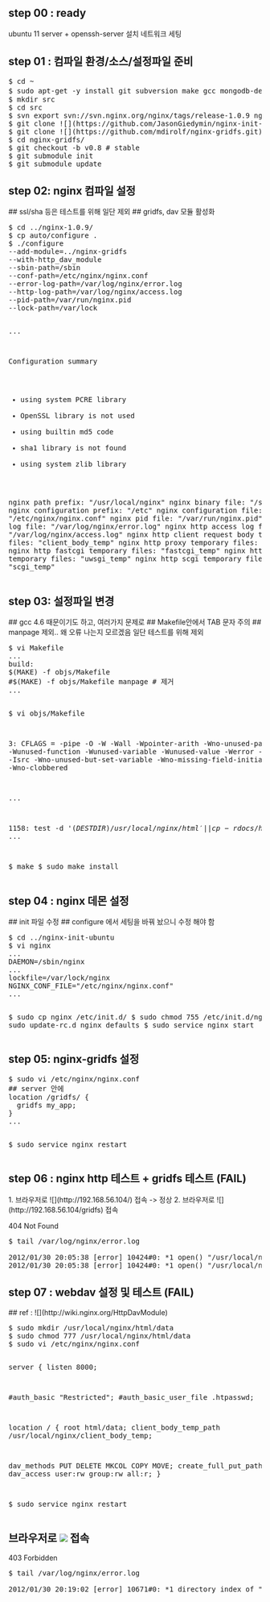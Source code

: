 
<h2>step 00 : ready</h2>
ubuntu 11 server + openssh-server 설치
네트워크 세팅
<h2>step 01 : 컴파일 환경/소스/설정파일 준비</h2>
 
<pre class="striped:false lang:default decode:true " >$ cd ~
$ sudo apt-get -y install git subversion make gcc mongodb-dev libpcre3-dev zlib1g-dev libssl-dev # 의존성 관련 많이 설치 됨
$ mkdir src
$ cd src
$ svn export svn://svn.nginx.org/nginx/tags/release-1.0.9 nginx-1.0.9
$ git clone ![](https://github.com/JasonGiedymin/nginx-init-ubuntu.git)
$ git clone ![](https://github.com/mdirolf/nginx-gridfs.git)
$ cd nginx-gridfs/
$ git checkout -b v0.8 # stable
$ git submodule init
$ git submodule update</pre> 

<h2>step 02: nginx 컴파일 설정</h2>
## ssl/sha 등은 테스트를 위해 일단 제외
## gridfs, dav 모듈 활성화
<pre class="striped:false lang:default decode:true " >$ cd ../nginx-1.0.9/
$ cp auto/configure .
$ ./configure 
--add-module=../nginx-gridfs 
--with-http_dav_module 
--sbin-path=/sbin 
--conf-path=/etc/nginx/nginx.conf 
--error-log-path=/var/log/nginx/error.log 
--http-log-path=/var/log/nginx/access.log 
--pid-path=/var/run/nginx.pid 
--lock-path=/var/lock

...

Configuration summary
+ using system PCRE library
+ OpenSSL library is not used
+ using builtin md5 code
+ sha1 library is not found
+ using system zlib library

nginx path prefix: &quot;/usr/local/nginx&quot;
nginx binary file: &quot;/sbin&quot;
nginx configuration prefix: &quot;/etc&quot;
nginx configuration file: &quot;/etc/nginx/nginx.conf&quot;
nginx pid file: &quot;/var/run/nginx.pid&quot;
nginx error log file: &quot;/var/log/nginx/error.log&quot;
nginx http access log file: &quot;/var/log/nginx/access.log&quot;
nginx http client request body temporary files: &quot;client_body_temp&quot;
nginx http proxy temporary files: &quot;proxy_temp&quot;
nginx http fastcgi temporary files: &quot;fastcgi_temp&quot;
nginx http uwsgi temporary files: &quot;uwsgi_temp&quot;
nginx http scgi temporary files: &quot;scgi_temp&quot; </pre>

<h2>step 03: 설정파일 변경</h2>
## gcc 4.6 때문이기도 하고, 여러가지 문제로
## Makefile안에서 TAB 문자 주의
## manpage 제외.. 왜 오류 나는지 모르겠음 일단 테스트를 위해 제외
<pre class="striped:false lang:default decode:true " >$ vi Makefile
...
build:
$(MAKE) -f objs/Makefile
#$(MAKE) -f objs/Makefile manpage # 제거 
...

$ vi objs/Makefile

3:
CFLAGS = -pipe -O -W -Wall -Wpointer-arith -Wno-unused-parameter -Wunused-function -Wunused-variable -Wunused-value -Werror -g --std=c99 -Isrc -Wno-unused-but-set-variable -Wno-missing-field-initializers -Wno-clobbered

...

1158:
        test -d '$(DESTDIR)/usr/local/nginx/html' || cp -r docs/html '$(DESTDIR)/usr/local/nginx'
...

$ make
$ sudo make install
</pre>

<h2>step 04 : nginx 데몬 설정</h2>
## init 파일 수정
## configure 에서 세팅을 바꿔 놨으니 수정 해야 함 
<pre class="striped:false lang:default decode:true " >$ cd ../nginx-init-ubuntu
$ vi nginx
...
DAEMON=/sbin/nginx
...
lockfile=/var/lock/nginx
NGINX_CONF_FILE=&quot;/etc/nginx/nginx.conf&quot;
...

$ sudo cp nginx /etc/init.d/
$ sudo chmod 755 /etc/init.d/nginx
$ sudo update-rc.d nginx defaults
$ sudo service nginx start
</pre>
<h2>step 05: nginx-gridfs 설정</h2>
<pre class="striped:false lang:default decode:true " >$ sudo vi /etc/nginx/nginx.conf
## server 안에 
location /gridfs/ { 
  gridfs my_app;
}
...

$ sudo service nginx restart
</pre>
<h2>step 06 : nginx http 테스트 + gridfs 테스트 (FAIL)</h2>
1. 브라우저로 ![](http://192.168.56.104/) 접속 -> 정상 
2. 브라우저로 ![](http://192.168.56.104/gridfs) 접속

404 Not Found

<pre class="striped:false lang:default decode:true " >$ tail /var/log/nginx/error.log

2012/01/30 20:05:38 [error] 10424#0: *1 open() &quot;/usr/local/nginx/html/gridfs&quot; failed (2: No such file or directory), client: 192.168.56.1, server: localhost, request: &quot;GET /gridfs HTTP/1.1&quot;, host: &quot;192.168.56.104&quot;
2012/01/30 20:05:38 [error] 10424#0: *1 open() &quot;/usr/local/nginx/html/favicon.ico&quot; failed (2: No such file or directory), client: 192.168.56.1, server: localhost, request: &quot;GET /favicon.ico HTTP/1.1&quot;, host: &quot;192.168.56.104&quot;
</pre>
<h2>step 07 : webdav 설정 및 테스트 (FAIL)</h2>
## ref : ![](http://wiki.nginx.org/HttpDavModule)
<pre class="striped:false lang:default decode:true " >$ sudo mkdir /usr/local/nginx/html/data
$ sudo chmod 777 /usr/local/nginx/html/data
$ sudo vi /etc/nginx/nginx.conf

server {
listen 8000;

#auth_basic &quot;Restricted&quot;;
#auth_basic_user_file .htpasswd;

location / {
root html/data;
client_body_temp_path /usr/local/nginx/client_body_temp;

dav_methods PUT DELETE MKCOL COPY MOVE;
create_full_put_path on;
dav_access user:rw group:rw all:r;
}

$ sudo service nginx restart
</pre>

## 브라우저로 ![](http://192.168.56.104:8000) 접속

403 Forbidden

<pre class="striped:false lang:default decode:true " >$ tail /var/log/nginx/error.log

2012/01/30 20:19:02 [error] 10671#0: *1 directory index of &quot;/data/&quot; is forbidden, client: 192.168.56.1, server: , request: &quot;GET / HTTP/1.1&quot;, host: &quot;192.168.56.104:8000&quot;
</pre>